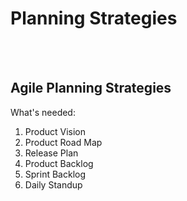 # Planning Strategies

<br><br>

## Agile Planning Strategies

What's needed:

1. Product Vision
2. Product Road Map
3. Release Plan
4. Product Backlog
5. Sprint Backlog
6. Daily Standup
